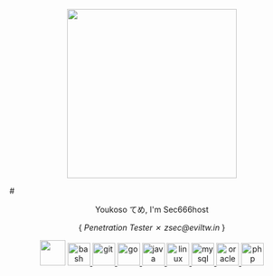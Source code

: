 <p align="center"> <img src="https://images-wixmp-ed30a86b8c4ca887773594c2.wixmp.com/f/2f9e1411-5923-4cfb-ae4c-e14575b4cf8b/db649ps-d63e0334-3a6f-4dc7-9855-4906b95d0ff7.gif?token=eyJ0eXAiOiJKV1QiLCJhbGciOiJIUzI1NiJ9.eyJzdWIiOiJ1cm46YXBwOjdlMGQxODg5ODIyNjQzNzNhNWYwZDQxNWVhMGQyNmUwIiwiaXNzIjoidXJuOmFwcDo3ZTBkMTg4OTgyMjY0MzczYTVmMGQ0MTVlYTBkMjZlMCIsIm9iaiI6W1t7InBhdGgiOiJcL2ZcLzJmOWUxNDExLTU5MjMtNGNmYi1hZTRjLWUxNDU3NWI0Y2Y4YlwvZGI2NDlwcy1kNjNlMDMzNC0zYTZmLTRkYzctOTg1NS00OTA2Yjk1ZDBmZjcuZ2lmIn1dXSwiYXVkIjpbInVybjpzZXJ2aWNlOmZpbGUuZG93bmxvYWQiXX0.jK_LQnEMhSrBiaVyce7Di4509vQDM81jb_SxkyAHUhw" height="300px"> </p>
# <p font-size="20" color="red" align="center">Youkoso てめ, I'm Sec666host</h1>
<p align="center">{<i> Penetration Tester ✗ zsec@eviltw.in </i>}</p>

<p align="center"> <img src="https://64.media.tumblr.com/0153b07dd61a7de03c782608361c195f/tumblr_mogztzr8pX1qzrudco1_1280.gif" height="45"> <a href="https://www.gnu.org/software/bash/" target="_blank" rel="noreferrer"> <img src="https://upload.wikimedia.org/wikipedia/commons/thumb/a/a3/Bash_Logo_White.svg/2048px-Bash_Logo_White.svg.png" alt="bash" height="40"/> </a> <a href="https://git-scm.com/" target="_blank" rel="noreferrer"> <img src="https://git-scm.com/images/logos/downloads/Git-Icon-White.png" alt="git" height="40"/> </a> <a href="https://golang.org" target="_blank" rel="noreferrer"> <img src="https://www.clipartmax.com/png/full/111-1112426_gopher-logo-black-and-white-gopher-golang.png" alt="go" height="40"/> </a> <a href="https://www.java.com" target="_blank" rel="noreferrer"> <img src="https://img.icons8.com/ios-filled/50/FFFFFF/java-coffee-cup-logo--v1.png" alt="java" height="40"/> </a> <a href="https://www.linux.org/" target="_blank" rel="noreferrer"> <img src="https://img.icons8.com/ios/50/FFFFFF/linux.png" alt="linux" height="40"/> </a> <a href="https://www.mysql.com/" target="_blank" rel="noreferrer"> <img src="https://img.icons8.com/ios/50/FFFFFF/mysql-logo.png" alt="mysql" height="40"/> </a> <a href="https://www.oracle.com/" target="_blank" rel="noreferrer"> <img src="https://img.icons8.com/ios/50/FFFFFF/oracle-logo.png" alt="oracle" height="40"/> </a> <a href="https://www.php.net" target="_blank" rel="noreferrer"> <img src="https://img.icons8.com/ios-filled/100/FFFFFF/php-logo.png" alt="php" height="40"/> </a> </p>
